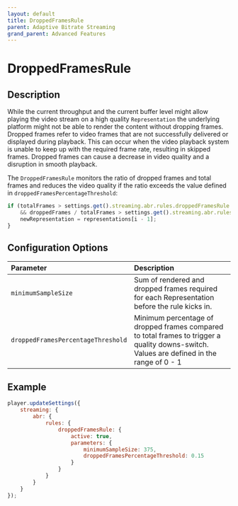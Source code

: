 ```yaml
---
layout: default
title: DroppedFramesRule
parent: Adaptive Bitrate Streaming
grand_parent: Advanced Features
---
```


# DroppedFramesRule

## Description

While the current throughput and the current buffer level might allow playing the video stream on a high
quality `Representation` the underlying platform might not be able to render the content without dropping frames.
Dropped frames refer to video frames that are not successfully delivered or displayed during playback. This can occur
when the video playback system is unable to keep up with the required frame rate, resulting in skipped frames. Dropped
frames can cause a decrease in video quality and a disruption in smooth playback.

The `DroppedFramesRule` monitors the ratio of dropped frames and total frames and reduces the video quality if the ratio
exceeds the value defined in `droppedFramesPercentageThreshold`:

````js
if (totalFrames > settings.get().streaming.abr.rules.droppedFramesRule.parameters.minimumSampleSize 
    && droppedFrames / totalFrames > settings.get().streaming.abr.rules.droppedFramesRule.parameters.droppedFramesPercentageThreshold) {
    newRepresentation = representations[i - 1];
}
````

## Configuration Options

| Parameter                          | Description                                                                                                                               |
|:-----------------------------------|:------------------------------------------------------------------------------------------------------------------------------------------|
| `minimumSampleSize`                | Sum of rendered and dropped frames required for each Representation before the rule kicks in.                                             |
| `droppedFramesPercentageThreshold` | Minimum percentage of dropped frames compared to total frames to trigger a quality downs-switch. Values are defined in the range of 0 - 1 |

## Example

```js
player.updateSettings({
    streaming: {
        abr: {
            rules: {
                droppedFramesRule: {
                    active: true,
                    parameters: {
                        minimumSampleSize: 375,
                        droppedFramesPercentageThreshold: 0.15
                    }
                }
            }
        }
    }
});
```
